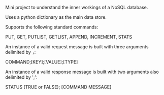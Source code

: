 Mini project to understand the inner workings of a NoSQL database.

Uses a python dictionary as the main data store.

Supports the following standard commands:

PUT, GET, PUTLIST, GETLIST, APPEND, INCREMENT, STATS

An instance of a valid request message is built with three arguments delimited by `;`:

COMMAND;[KEY];[VALUE];[TYPE]

An instance of a valid response message is built with two arguments also delimited by ';':

STATUS (TRUE or FALSE); [COMMAND MESSAGE]
